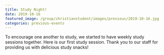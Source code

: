 ```yaml
---
title: Study Night!
date: 2019-10-16    
featured_image: /group/christianstudent/images/previous/2019-10-16.jpg
categories: previous-events
---
```

To encourage one another to study, we started to have weekly study sessions together. Here is our first study session. Thank you to our staff for providing us with delicious study snacks!